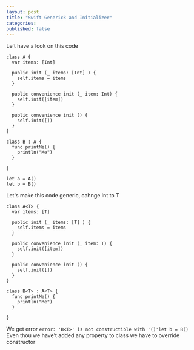 ```yaml
---
layout: post
title: "Swift Generick and Initializer"
categories:
published: false
---
```


Le't have a look on this code

```
class A {
  var items: [Int]

  public init (_ items: [Int] ) {
    self.items = items
  }
  
  public convenience init (_ item: Int) {
    self.init([item])
  }

  public convenience init () {
    self.init([])
  }
}

class B : A {
  func printMe() {
    println("Me")
  }
  
}

let a = A()
let b = B()
```


Let's make this code generic, cahnge Int to T

```
class A<T> {
  var items: [T]

  public init (_ items: [T] ) {
    self.items = items
  }
  
  public convenience init (_ item: T) {
    self.init([item])
  }

  public convenience init () {
    self.init([])
  }
}

class B<T> : A<T> {
  func printMe() {
    println("Me")
  }
  
}

```  

We get error `error: 'B<T>' is not constructible with '()'let b = B()`
Even thou we have't added any property to class we have to override constructor

